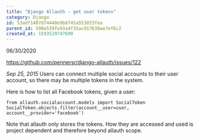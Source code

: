 ```yaml
---
title: "Django Allauth - get user tokens"
category: Django
id: 53adf1407d74440e9b8f45a553033fea
parent_id: 598e539fe93a4f35ac917630ae7ef6c2
created_at: 1593529747690
---
```


06/30/2020

https://github.com/pennersr/django-allauth/issues/122

_Sep 25, 2015_
Users can connect multiple social accounts to their user account, so there may be multiple tokens in the system.

Here is how to list all Facebook tokens, given a user:

```
from allauth.socialaccount.models import SocialToken
SocialToken.objects.filter(account__user=user, account__provider='facebook')
```

Note that allauth only stores the tokens. How they are accessed and used is project dependent and therefore beyond allauth scope.
                